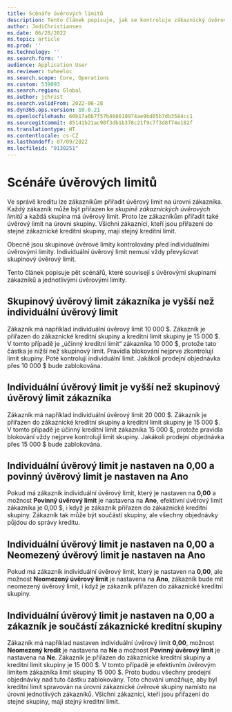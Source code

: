 ```yaml
---
title: Scénáře úvěrových limitů
description: Tento článek popisuje, jak se kontroluje zákaznický úvěrový limit, když zákazník patří do skupiny zákaznických úvěrových limitů.
author: JodiChristiansen
ms.date: 06/28/2022
ms.topic: article
ms.prod: ''
ms.technology: ''
ms.search.form: ''
audience: Application User
ms.reviewer: twheeloc
ms.search.scope: Core, Operations
ms.custom: 539093
ms.search.region: Global
ms.author: jchrist
ms.search.validFrom: 2022-06-28
ms.dyn365.ops.version: 10.0.21
ms.openlocfilehash: 60b17a6b7f57b468610974ae9bd05b7db3584cc1
ms.sourcegitcommit: 85141b21ac90f3db1b378c21f9c7f3d8f74e182f
ms.translationtype: HT
ms.contentlocale: cs-CZ
ms.lasthandoff: 07/09/2022
ms.locfileid: "9130251"
---
```

# <a name="credit-limit-scenarios"></a>Scénáře úvěrových limitů

Ve správě kreditu lze zákazníkům přiřadit úvěrový limit na úrovni zákazníka. Každý zákazník může být přiřazen ke *skupině zákaznických úvěrových limitů* a každá skupina má úvěrový limit. Proto lze zákazníkům přiřadit také úvěrový limit na úrovni skupiny. Všichni zákazníci, kteří jsou přiřazeni do stejné zákaznické kreditní skupiny, mají stejný kreditní limit.

Obecně jsou skupinové úvěrové limity kontrolovány před individuálními úvěrovými limity. Individuální úvěrový limit nemusí vždy převyšovat skupinový úvěrový limit.

Tento článek popisuje pět scénářů, které souvisejí s úvěrovými skupinami zákazníků a jednotlivými úvěrovými limity.

## <a name="the-customer-group-credit-limit-is-more-than-the-individual-credit-limit"></a>Skupinový úvěrový limit zákazníka je vyšší než individuální úvěrový limit

Zákazník má například individuální úvěrový limit 10 000 $. Zákazník je přiřazen do zákaznické kreditní skupiny a kreditní limit skupiny je 15 000 $. V tomto případě je „účinný kreditní limit“ zákazníka 10 000 $, protože tato částka je nižší než skupinový limit. Pravidla blokování nejprve zkontrolují limit skupiny. Poté kontrolují individuální limit. Jakákoli prodejní objednávka přes 10 000 $ bude zablokována.

## <a name="the-individual-credit-limit-is-more-than-the-customer-group-credit-limit"></a>Individuální úvěrový limit je vyšší než skupinový úvěrový limit zákazníka

Zákazník má například individuální úvěrový limit 20 000 $. Zákazník je přiřazen do zákaznické kreditní skupiny a kreditní limit skupiny je 15 000 $. V tomto případě je účinný kreditní limit zákazníka 15 000 $, protože pravidla blokování vždy nejprve kontrolují limit skupiny. Jakákoli prodejní objednávka přes 15 000 $ bude zablokována.

## <a name="the-individual-credit-limit-is-set-to-000-and-mandatory-credit-limit-is-set-to-yes"></a>Individuální úvěrový limit je nastaven na 0,00 a povinný úvěrový limit je nastaven na Ano

Pokud má zákazník individuální úvěrový limit, který je nastaven na **0,00** a možnost **Povinný úvěrový limit** je nastavena na **Ano**, efektivní úvěrový limit zákazníka je 0,00 $, i když je zákazník přiřazen do zákaznické kreditní skupiny. Zákazník tak může být součástí skupiny, ale všechny objednávky půjdou do správy kreditu.

## <a name="the-individual-credit-limit-is-set-to-000-and-unlimited-credit-limit-is-set-to-yes"></a>Individuální úvěrový limit je nastaven na 0,00 a Neomezený úvěrový limit je nastaven na Ano

Pokud má zákazník individuální úvěrový limit, který je nastaven na **0,00**, ale možnost **Neomezený úvěrový limit** je nastavena na **Ano**, zákazník bude mít neomezený úvěrový limit, i když je zákazník přiřazen do zákaznické kreditní skupiny.

## <a name="the-individual-credit-limit-is-set-to-000-and-the-customer-is-part-of-a-customer-credit-group"></a>Individuální úvěrový limit je nastaven na 0,00 a zákazník je součástí zákaznické kreditní skupiny

Zákazník má například nastaven individuální úvěrový limit **0,00**, možnost **Neomezený kredit** je nastavena na **Ne** a možnost **Povinný úvěrový limit** je nastavena na **Ne**. Zákazník je přiřazen do zákaznické kreditní skupiny a kreditní limit skupiny je 15 000 $. V tomto případě je efektivním úvěrovým limitem zákazníka limit skupiny 15 000 $. Proto budou všechny prodejní objednávky nad tuto částku zablokovány. Toto chování umožňuje, aby byl kreditní limit spravován na úrovni zákaznické úvěrové skupiny namísto na úrovni jednotlivých zákazníků. Všichni zákazníci, kteří jsou přiřazeni do stejné skupiny, mají stejný kreditní limit.
